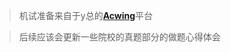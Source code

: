 <!-- <style>
    .md-header {
        position: initial;
    }
    
    .md-main__inner {
        margin: 0;
    }
    
    .md-content {
        display: none;
    }
    
    @media screen and (min-width: 60em) {
        .md-sidebar--secondary {
            display: none;
        }
    }
    
    @media screen and (min-width: 76.25em) {
        .md-sidebar--primary {
            display: none;
        }
    }
</style> -->
> 机试准备来自于y总的[**Acwing**](https://www.acwing.com/)平台

> 后续应该会更新一些院校的真题部分的做题心得体会